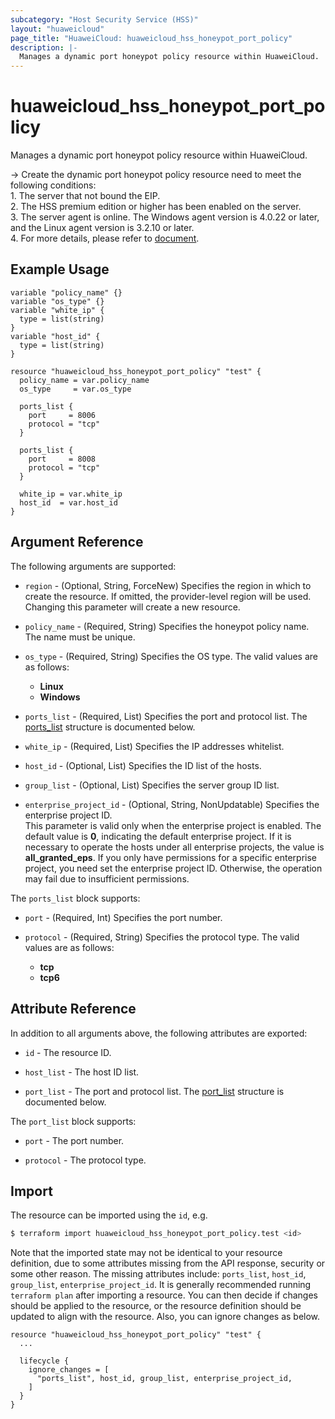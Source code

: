 ```yaml
---
subcategory: "Host Security Service (HSS)"
layout: "huaweicloud"
page_title: "HuaweiCloud: huaweicloud_hss_honeypot_port_policy"
description: |-
  Manages a dynamic port honeypot policy resource within HuaweiCloud.
---
```


# huaweicloud_hss_honeypot_port_policy

Manages a dynamic port honeypot policy resource within HuaweiCloud.

-> Create the dynamic port honeypot policy resource need to meet the following conditions:
  <br/>1. The server that not bound the EIP.
  <br/>2. The HSS premium edition or higher has been enabled on the server.
  <br/>3. The server agent is online. The Windows agent version is 4.0.22 or later, and the Linux agent version
  is 3.2.10 or later.
  <br/>4. For more details, please refer to [document](https://support.huaweicloud.com/intl/en-us/usermanual-hss2.0/hss_01_0600.html).

## Example Usage

```hcl
variable "policy_name" {}
variable "os_type" {}
variable "white_ip" {
  type = list(string)
}
variable "host_id" {
  type = list(string)
}

resource "huaweicloud_hss_honeypot_port_policy" "test" {
  policy_name = var.policy_name
  os_type     = var.os_type

  ports_list {
    port     = 8006
    protocol = "tcp"
  }

  ports_list {
    port     = 8008
    protocol = "tcp"
  }

  white_ip = var.white_ip
  host_id  = var.host_id
}
```

## Argument Reference

The following arguments are supported:

* `region` - (Optional, String, ForceNew) Specifies the region in which to create the resource.
  If omitted, the provider-level region will be used.
  Changing this parameter will create a new resource.

* `policy_name` - (Required, String) Specifies the honeypot policy name.
  The name must be unique.

* `os_type` - (Required, String) Specifies the OS type.
  The valid values are as follows:
  + **Linux**
  + **Windows**

* `ports_list` - (Required, List) Specifies the port and protocol list.
  The [ports_list](#honeypot_policy_ports_struct) structure is documented below.

* `white_ip` - (Required, List) Specifies the IP addresses whitelist.

* `host_id` - (Optional, List) Specifies the ID list of the hosts.

* `group_list` - (Optional, List) Specifies the server group ID list.

* `enterprise_project_id` - (Optional, String, NonUpdatable) Specifies the enterprise project ID.  
  This parameter is valid only when the enterprise project is enabled.
  The default value is **0**, indicating the default enterprise project.
  If it is necessary to operate the hosts under all enterprise projects, the value is **all_granted_eps**.
  If you only have permissions for a specific enterprise project, you need set the enterprise project ID. Otherwise,
  the operation may fail due to insufficient permissions.

<a name="honeypot_policy_ports_struct"></a>
The `ports_list` block supports:

* `port` - (Required, Int) Specifies the port number.

* `protocol` - (Required, String) Specifies the protocol type.
  The valid values are as follows:
  + **tcp**
  + **tcp6**

## Attribute Reference

In addition to all arguments above, the following attributes are exported:

* `id` - The resource ID.

* `host_list` - The host ID list.

* `port_list` - The port and protocol list.
  The [port_list](#honeypot_policy_port_struct_attr) structure is documented below.

<a name="honeypot_policy_port_struct_attr"></a>
The `port_list` block supports:

* `port` - The port number.

* `protocol` - The protocol type.

## Import

The resource can be imported using the `id`, e.g.

```bash
$ terraform import huaweicloud_hss_honeypot_port_policy.test <id>
```

Note that the imported state may not be identical to your resource definition, due to some attributes missing from the
API response, security or some other reason.
The missing attributes include: `ports_list`, `host_id`, `group_list`, `enterprise_project_id`.
It is generally recommended running `terraform plan` after importing a resource.
You can then decide if changes should be applied to the resource, or the resource definition
should be updated to align with the resource. Also, you can ignore changes as below.

```hcl
resource "huaweicloud_hss_honeypot_port_policy" "test" { 
  ...
  
  lifecycle {
    ignore_changes = [
      "ports_list", host_id, group_list, enterprise_project_id,
    ]
  }
}
```
